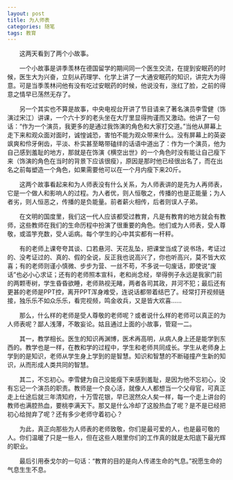 ```yaml
---
layout: post
title: 为人师表
categories: 随笔
tags: 教育
---
```

　　这两天看到了两个小故事。

　　一个小故事是讲季羡林在德国留学的期间同一个医生交流，在提到安眠药的时候，医生大为兴奋，立刻从药理学、化学上讲了一大通安眠药的知识，讲完大为得意。可是当季羡林问他有没有吃过安眠药的时候，他说没有，涨红了脸，之前的得意之情早已荡然无存了。

　　另一个其实也不算是故事，中央电视台开讲了节目请来了著名演员李雪健（饰演过宋江）讲课，一个六十岁的老头坐在大厅里显得拘谨而又激动。他讲了一句话：“作为一个演员，我更多的是通过我饰演的角色和大家打交道。”当他从屏幕上走下来和观众面对面时，诚惶诚恐，害怕不能为观众带来什么。没有屏幕上的英姿飒爽和伶牙俐齿，平淡、朴实甚至略带磕绊的话语中道出了：作为一个演员，他为自己感到羞耻的地方，那就是在饰演《横空出世》的一个角色时没有能让自己瘦下来（饰演的角色在当时的背景下应该很瘦），原因是那时他已经很出名了，而在出名之前每塑造一个角色，如果需要他可以在一个月内瘦下来20斤。

　　这两个故事看起来和为人师表没有什么关系，为人师表讲的是先为人再师表，它是一个做人和影响人的过程。为人者优，则人恒敬之，传播的也是正能量；为人者劣，则人恒恶之，传播的是负能量。前者薪火相传，后者则误人子弟。

　　在文明的国度里，我们这一代人应该都受过教育，凡是有教育的地方就会有教师，这些教师在我们的生命历程中扮演了很重要的角色。他们或为人师表，受人尊敬，或滥竽充数，受人诟病。每个学生的心中其实都有一杆秤。

　　有的老师上课夸夸其谈、口若悬河、天花乱坠，把课堂当成了说书场，考证过的、没考证过的、真的、假的全说，反正我也说高兴了，你也听高兴，莫不皆大欢喜；有的老师则谨小慎微、步步为营、一丝不苟，不多说一句废话，即使说“废话”也必小心求证；还有的老师照本宣科，老和尚念经，举得例子永远是我家门前的两颗枣树，学生昏昏欲睡，老师熟视无睹，两者各司其政，井河不犯；最后还有更甚的老师是PPT控，离开PPT浑身难受，连说话都带着结巴了。经常打开视频链接，独乐乐不如众乐乐，看完视频，鸣金收兵，又是皆大欢喜......

　　那么，什么样的老师是受人尊敬的老师呢？或者说什么样的老师可以真正的为人师表呢？鄙人浅薄，不敢妄论。姑且通过上面的小故事，管窥一二。

　　其一，教学相长。医生的知识再渊博，医术再高明，从病人身上还是能学到东西的。教学也是一样，在教和学的过程中，学生和老师共同成长。学生从老师身上学到的是知识，老师从学生身上学到的是智慧。知识和智慧的不断碰撞产生新的知识，从而形成人类共同的智慧。

　　其二，不忘初心。李雪健为自己没能瘦下来感到羞耻，是因为他不忘初心，没有忘记一个演员的职责。教师是一个良心活，就像人人都想当一个父母官，可真正走上仕途后就三年清知府，十万雪花银，早已泯然众人矣一样，每一个走上讲台的教师也满腔热血，要桃李满天下。那又是什么冷却了这股热血了呢？是不是已经把初心给抛弃了呢？还有多少老师守着初心？

　　为此，真正向那些为人师表的老师致敬，你们是最可爱的人，也是最可敬的人。你们温暖了只是一些人，但在这些人眼里你们的工作真的就是太阳底下最光辉的职业。

　　最后引用泰戈尔的一句话：“教育的目的是向人传递生命的气息。”祝愿生命的气息生生不息。
